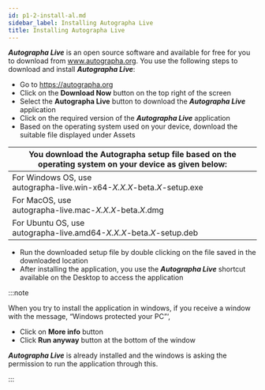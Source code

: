 ```yaml
---
id: p1-2-install-al.md
sidebar_label: Installing Autographa Live
title: Installing Autographa Live
---
```


<!-- <style>
s1{
        font-family:Corbel
}
</style> -->

**_Autographa Live_** is an open source software and available for free for you to download from www.autographa.org. You use the following steps to download and install **_Autographa Live_**:

-   Go to https://autographa.org
-   Click on the **Download Now** button on the top right of the screen
-   Select the **Autographa Live** button to download the **_Autographa Live_** application
-   Click on the required version of the **_Autographa Live_** application
-   Based on the operating system used on your device, download the suitable file displayed under Assets

| You download the Autographa setup file based on the operating system on your device as given below: |
| --------------------------------------------------------------------------------------------------- |
| For Windows OS, use <br/> <s1>autographa-live.win-x64-*X.X.X*-beta.*X*-setup.exe</s1>                            |
| For MacOS, use <br/> <s1>autographa-live.mac-*X.X.X*-beta.*X*.dmg</s1>                                           |
| For Ubuntu OS, use <br/> <s1>autographa-live.amd64-*X.X.X*-beta.*X*-setup.deb</s1> 

-   Run the downloaded setup file by double clicking on the file saved in the downloaded location
-   After installing the application, you use the **_Autographa Live_** shortcut available on the Desktop to access the application

:::note

When you try to install the application in windows, if you receive a window with the message, “Windows protected your PC”‘,

-   Click on **More info** button
-   Click **Run anyway** button at the bottom of the window

**_Autographa Live_** is already installed and the windows is asking the permission to run the application through this.

:::
